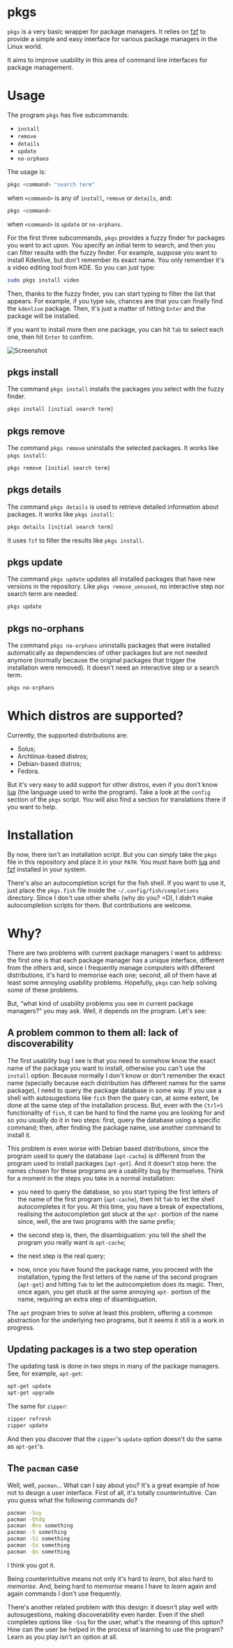# pkgs
`pkgs` is a very basic wrapper for package managers. It relies on [fzf](https://github.com/junegunn/fzf) to provide a simple and easy interface for various package managers in the Linux world.

It aims to improve usability in this area of command line interfaces for package management.

# Usage

The program `pkgs` has five subcommands:

- `install`
- `remove`
- `details`
- `update`
- `no-orphans`

The usage is:

```sh
pkgs <command> "search term"
```
when `<command>` is any of `install`, `remove` or `details`, and:

```sh
pkgs <command>
```
when `<command>` is `update` or `no-orphans`.

For the first three subcommands, `pkgs` provides a fuzzy finder for packages you want to act upon. You specify an initial term to search, and then you can filter results with the fuzzy finder. For example, suppose you want to install Kdenlive, but don't remember its exact name. You only remember it's a video editing tool from KDE. So you can just type:

```sh
sudo pkgs install video
```

Then, thanks to the fuzzy finder, you can start typing to filter the list that appears. For example, if you type `kde`, chances are that you can finally find the `kdenlive` package. Then, it's just a matter of hitting `Enter` and the package will be installed.

If you want to install more then one package, you can hit `Tab` to select each one, then hit `Enter` to confirm.

![Screenshot](https://user.fm/files/v2-e11831b58cfd74792cedcd8c1f02e061/pkgs-install.png)

## pkgs install

The command `pkgs install` installs the packages you select with the fuzzy finder.

```sh
pkgs install [initial search term]
```
## pkgs remove

The command `pkgs remove` uninstalls the selected packages. It works like `pkgs install`:

```sh
pkgs remove [initial search term]
```

## pkgs details

The command `pkgs details` is used to retrieve detailed information about packages. It works like `pkgs install`:

```sh
pkgs details [initial search term]
```

It uses `fzf` to filter the results like `pkgs install`.


## pkgs update

The command `pkgs update` updates all installed packages that have new versions in the repository. Like `pkgs remove_unnused`, no interactive step nor search term are needed.

```sh
pkgs update
```

## pkgs no-orphans

The command `pkgs no-orphans` uninstalls packages that were installed automatically as dependencies of other packages but are not needed anymore (normally because the original packages that trigger the installation were removed). It doesn't need an interactive step or a search term.

```sh
pkgs no-orphans
```

# Which distros are supported?

Currently, the supported distributions are:
- Solus;
- Archlinux-based distros;
- Debian-based distros;
- Fedora.

But it's very easy to add support for other distros, even if you don't know [lua](https://www.lua.org/) (the language used to write the program). Take a look at the `config` section of the `pkgs` script.  You will also find a section for translations there if you want to help.

# Installation

By now, there isn't an installation script. But you can simply take the `pkgs` file in this repository and place it in your `PATH`. You must have both [lua](https://www.lua.org/) and [fzf](https://github.com/junegunn/fzf) installed in your system.

There's also an autocompletion script for the fish shell. If you want to use it, just place the `pkgs.fish` file inside the `~/.config/fish/completions` directory. Since I don't use other shells (why do you? =D), I didn't make autocompletion scripts for them. But contributions are welcome.

# Why?

There are two problems with current package managers I want to address: the first one is that each package manager has a unique interface, different from the others and, since I frequently manage computers with different distributions, it's hard to memorise each one; second, all of them have at least some annoying usability problems. Hopefully, `pkgs` can help solving some of these problems.

But, “what kind of usability problems you see in current package managers?” you may ask. Well, it depends on the program. Let's see:

## A problem common to them all: lack of discoverability

The first usability bug I see is that you need to somehow know the exact name of the package you want to install, otherwise you can't use the `install` option. Because normally I don't know or don't remember the exact name (specially because each distribution has different names for the same package), I need to query the package database in some way. If you use a shell with autosugestions like `fish` then the query can, at some extent, be done at the same step of the installation process. But, even with the `Ctrl+S` functionality of `fish`, it can be hard to find the name you are looking for and so you usually do it in two steps: first, query the database using a specific command; then, after finding the package name, use another command to install it.

This problem is even worse with Debian based distributions, since the program used to query the database (`apt-cache`) is different from the program used to install packages (`apt-get`). And it doesn't stop here: the names chosen for these programs are a usability bug by themselves. Think for a moment in the steps you take in a normal installation:

- you need to query the database, so you start typing the first letters of the name of the first program (`apt-cache`), then hit `Tab` to let the shell autocompletes it for you. At this time, you have a break of expectations, realising the autocompletion got stuck at the `apt-` portion of the name since, well, the are two programs with the same prefix;

- the second step is, then, the disambiguation: you tell the shell the program you really want is `apt-cache`;

- the next step is the real query;

- now, once you have found the package name, you proceed with the installation, typing the first letters of the name of the second program (`apt-get`) and hitting `Tab` to let the autocompletion does its magic. Then, once again, you get stuck at the same annoying `apt-` portion of the name, requiring an extra step of disambiguation.

The `apt` program tries to solve at least this problem, offering a common abstraction for the underlying two programs, but it seems it still is a work in progress.

## Updating packages is a two step operation

The updating task is done in two steps in many of the package managers. See, for example, `apt-get`:

```sh
apt-get update
apt-get upgrade
```

The same for `zipper`:

```sh
zipper refresh
zipper update
```

And then you discover that the `zipper`'s `update` option doesn't do the same as `apt-get`'s.

## The `pacman` case

Well, well, `pacman`... What can I say about you? It's a great example of how not to design a user interface. First of all, it's totally counterintuitive. Can you guess what the following commands do?

```sh
pacman -Suy
pacman -Qtdq
pacman -Rns something
pacman -S something
pacman -Si something
pacman -Ss something
pacman -Qs something
```

I think you got it.

Being counterintuitive means not only it's hard to *learn*, but also hard to *memorise*. And, being hard to *memorise* means I have to *learn* again and again commands I don't use frequently.

There's another related problem with this design: it doesn't play well with autosugestions, making discoverability even harder. Even if the shell completes options like `-Ssq` for the user, what's the meaning of this option? How can the user be helped in the process of learning to use the program? Learn as you play isn't an option at all.
